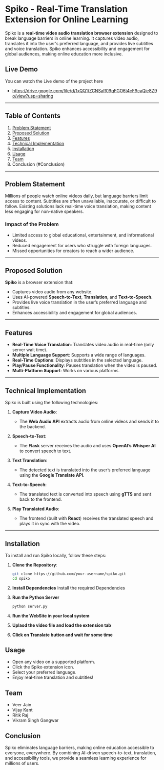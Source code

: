 # Spiko - Real-Time Translation Extension for Online Learning

Spiko is a **real-time video audio translation browser extension** designed to break language barriers in online learning. It captures video audio, translates it into the user's preferred language, and provides live subtitles and voice translation. Spiko enhances accessibility and engagement for global audiences, making online education more inclusive.

## Live Demo
You can watch the Live demo of the project here
- https://drive.google.com/file/d/1xQQ1tZCNSaR09qFGO6t4cF9caQie8Z9o/view?usp=sharing

---

## Table of Contents
1. [Problem Statement](#problem-statement)
2. [Proposed Solution](#proposed-solution)
3. [Features](#features)
4. [Technical Implementation](#technical-implementation)
5. [Installation](#installation)
6. [Usage](#usage)
7. [Team](#team)
8. Conclusion (#Conclusion)


---

## Problem Statement
Millions of people watch online videos daily, but language barriers limit access to content. Subtitles are often unavailable, inaccurate, or difficult to follow. Existing solutions lack real-time voice translation, making content less engaging for non-native speakers.

### Impact of the Problem
- Limited access to global educational, entertainment, and informational videos.
- Reduced engagement for users who struggle with foreign languages.
- Missed opportunities for creators to reach a wider audience.

---

## Proposed Solution
**Spiko** is a browser extension that:
- Captures video audio from any website.
- Uses AI-powered **Speech-to-Text**, **Translation**, and **Text-to-Speech**.
- Provides live voice translation in the user’s preferred language and subtitles.
- Enhances accessibility and engagement for global audiences.

---

## Features
- **Real-Time Voice Translation**: Translates video audio in real-time (only server wait time).
- **Multiple Language Support**: Supports a wide range of languages.
- **Real-Time Captions**: Displays subtitles in the selected language.
- **Play/Pause Functionality**: Pauses translation when the video is paused.
- **Multi-Platform Support**: Works on various platforms.

---

## Technical Implementation
Spiko is built using the following technologies:

1. **Capture Video Audio**:
   - The **Web Audio API** extracts audio from online videos and sends it to the backend.

2. **Speech-to-Text**:
   - The **Flask** server receives the audio and uses **OpenAI’s Whisper AI** to convert speech to text.

3. **Text Translation**:
   - The detected text is translated into the user’s preferred language using the **Google Translate API**.

4. **Text-to-Speech**:
   - The translated text is converted into speech using **gTTS** and sent back to the frontend.

5. **Play Translated Audio**:
   - The frontend (built with **React**) receives the translated speech and plays it in sync with the video.

---

## Installation
To install and run Spiko locally, follow these steps:

1. **Clone the Repository**:
   ```bash
   git clone https://github.com/your-username/spiko.git
   cd spiko

2. **Install Dependencies**
   Install the required Dependencies

3. **Run the Python Server**
   ```bash
   python server.py

4. **Run the WebSite in your local system**
5. **Uplaod the video file and load the extension tab**
6. **Click on Translate button and wait for some time**

## Usage
- Open any video on a supported platform.
- Click the Spiko extension icon.
- Select your preferred language.
- Enjoy real-time translation and subtitles!

## Team
- Veer Jain
- Vijay Kant
- Ritik Raj
- Vikram Singh Gangwar

## Conclusion
Spiko eliminates language barriers, making online education accessible to everyone, everywhere. By combining AI-driven speech-to-text, translation, and accessibility tools, we provide a seamless learning experience for millions of users.
